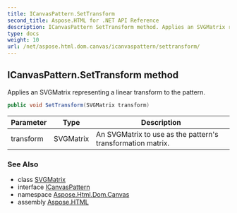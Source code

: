 ```yaml
---
title: ICanvasPattern.SetTransform
second_title: Aspose.HTML for .NET API Reference
description: ICanvasPattern SetTransform method. Applies an SVGMatrix representing a linear transform to the pattern
type: docs
weight: 10
url: /net/aspose.html.dom.canvas/icanvaspattern/settransform/
---
```

## ICanvasPattern.SetTransform method

Applies an SVGMatrix representing a linear transform to the pattern.

```csharp
public void SetTransform(SVGMatrix transform)
```

| Parameter | Type | Description |
| --- | --- | --- |
| transform | SVGMatrix | An SVGMatrix to use as the pattern's transformation matrix. |

### See Also

* class [SVGMatrix](../../../aspose.html.dom.svg.datatypes/svgmatrix/)
* interface [ICanvasPattern](../)
* namespace [Aspose.Html.Dom.Canvas](../../../aspose.html.dom.canvas/)
* assembly [Aspose.HTML](../../../)
